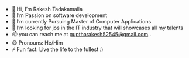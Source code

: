 - 👋 Hi, I’m Rakesh Tadakamalla 
- 👀 I’m Passion on software development
- 🌱 I’m currently Pursuing Master of Computer Applications 
- 💞️ I’m looking for jos in the IT industry that will showcases all my talents
- 📫 you can reach me at guptharakesh52545@gmail.com..
- 😄 Pronouns: He/Him
- ⚡ Fun fact: Live the life to the fullest :)
  

<!---
guptharakesh/guptharakesh is a ✨ special ✨ repository because its `README.md` (this file) appears on your GitHub profile.
You can click the Preview link to take a look at your changes.
--->
